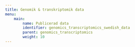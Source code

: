 ```yaml
---
title: Genomik & transkriptomik data
menu:
    main:
        name: Publicerad data
        identifier: genomics_transcriptomics_swedish_data
        parent: genomics_transcriptomics
        weight: 10
---
```

